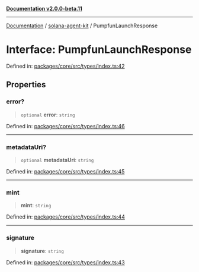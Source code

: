 [**Documentation v2.0.0-beta.11**](../../README.md)

***

[Documentation](../../README.md) / [solana-agent-kit](../README.md) / PumpfunLaunchResponse

# Interface: PumpfunLaunchResponse

Defined in: [packages/core/src/types/index.ts:42](https://github.com/scriptscrypt/solana-agent-kit/blob/8d48a57968ef71c6851a44a8efa685e80e815610/packages/core/src/types/index.ts#L42)

## Properties

### error?

> `optional` **error**: `string`

Defined in: [packages/core/src/types/index.ts:46](https://github.com/scriptscrypt/solana-agent-kit/blob/8d48a57968ef71c6851a44a8efa685e80e815610/packages/core/src/types/index.ts#L46)

***

### metadataUri?

> `optional` **metadataUri**: `string`

Defined in: [packages/core/src/types/index.ts:45](https://github.com/scriptscrypt/solana-agent-kit/blob/8d48a57968ef71c6851a44a8efa685e80e815610/packages/core/src/types/index.ts#L45)

***

### mint

> **mint**: `string`

Defined in: [packages/core/src/types/index.ts:44](https://github.com/scriptscrypt/solana-agent-kit/blob/8d48a57968ef71c6851a44a8efa685e80e815610/packages/core/src/types/index.ts#L44)

***

### signature

> **signature**: `string`

Defined in: [packages/core/src/types/index.ts:43](https://github.com/scriptscrypt/solana-agent-kit/blob/8d48a57968ef71c6851a44a8efa685e80e815610/packages/core/src/types/index.ts#L43)
